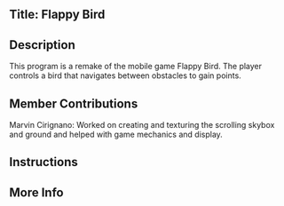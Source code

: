 
Title: Flappy Bird
------------------

Description
-----------

This program is a remake of the mobile game Flappy Bird. The player controls a bird that navigates between obstacles to gain points.

Member Contributions
--------------------

Marvin Cirignano: Worked on creating and texturing the scrolling skybox and ground and helped with game mechanics and display.

Instructions
-------------------


More Info
---------